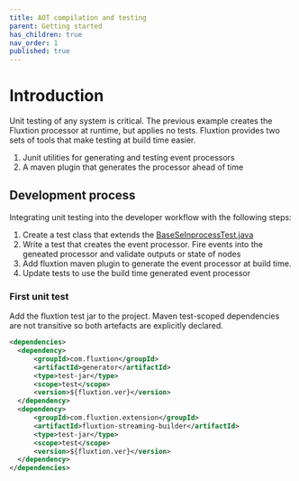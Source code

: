 ```yaml
---
title: AOT compilation and testing
parent: Getting started
has_children: true
nav_order: 1
published: true
---
```


# Introduction

Unit testing of any system is critical. The previous example creates the Fluxtion processor at runtime, but applies no tests. Fluxtion provides two sets of tools that make testing at build time easier.
1.  Junit utilities for generating and testing event processors 
1.  A maven plugin that generates the processor ahead of time

## Development process
Integrating unit testing into the developer workflow with the following steps:
1.  Create a test class that extends the [BaseSeInprocessTest.java](https://github.com/v12technology/fluxtion/blob/2.10.9/generator/src/test/java/com/fluxtion/generator/util/BaseSepInprocessTest.java)
1.  Write a test that creates the event processor. Fire events into the geneated processor and validate outputs or state of nodes
1.  Add fluxtion maven plugin to generate the event processor at build time. 
1.  Update tests to use the build time generated event processor 

### First unit test
Add the fluxtion test jar to the project. Maven test-scoped dependencies are not transitive so both artefacts are explicitly declared.

```xml
<dependencies>
  <dependency>
      <groupId>com.fluxtion</groupId>
      <artifactId>generator</artifactId>
      <type>test-jar</type>
      <scope>test</scope>
      <version>${fluxtion.ver}</version>
  </dependency>
  <dependency>
      <groupId>com.fluxtion.extension</groupId>
      <artifactId>fluxtion-streaming-builder</artifactId>
      <type>test-jar</type>
      <scope>test</scope>
      <version>${fluxtion.ver}</version>
  </dependency>
</dependencies>
```

